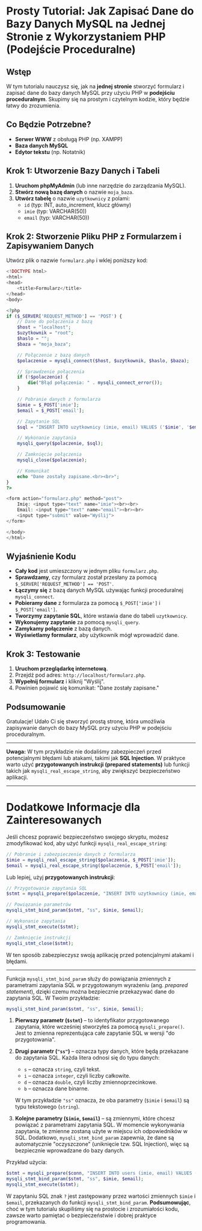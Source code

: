 # Prosty Tutorial: Jak Zapisać Dane do Bazy Danych MySQL na Jednej Stronie z Wykorzystaniem PHP (Podejście Proceduralne)

## Wstęp

W tym tutorialu nauczysz się, jak na **jednej stronie** stworzyć formularz i zapisać dane do bazy danych MySQL przy użyciu PHP w **podejściu proceduralnym**. Skupimy się na prostym i czytelnym kodzie, który będzie łatwy do zrozumienia.

## Co Będzie Potrzebne?

- **Serwer WWW** z obsługą PHP (np. XAMPP)
- **Baza danych MySQL**
- **Edytor tekstu** (np. Notatnik)

## Krok 1: Utworzenie Bazy Danych i Tabeli

1. **Uruchom phpMyAdmin** (lub inne narzędzie do zarządzania MySQL).
2. **Stwórz nową bazę danych** o nazwie `moja_baza`.
3. **Utwórz tabelę** o nazwie `uzytkownicy` z polami:
   - `id` (typ: INT, auto_increment, klucz główny)
   - `imie` (typ: VARCHAR(50))
   - `email` (typ: VARCHAR(50))

## Krok 2: Stworzenie Pliku PHP z Formularzem i Zapisywaniem Danych

Utwórz plik o nazwie `formularz.php` i wklej poniższy kod:

```php
<!DOCTYPE html>
<html>
<head>
    <title>Formularz</title>
</head>
<body>

<?php
if ($_SERVER['REQUEST_METHOD'] == 'POST') {
    // Dane do połączenia z bazą
    $host = "localhost";
    $uzytkownik = "root";
    $haslo = "";
    $baza = "moja_baza";

    // Połączenie z bazą danych
    $polaczenie = mysqli_connect($host, $uzytkownik, $haslo, $baza);

    // Sprawdzenie połączenia
    if (!$polaczenie) {
        die("Błąd połączenia: " . mysqli_connect_error());
    }

    // Pobranie danych z formularza
    $imie = $_POST['imie'];
    $email = $_POST['email'];

    // Zapytanie SQL
    $sql = "INSERT INTO uzytkownicy (imie, email) VALUES ('$imie', '$email')";

    // Wykonanie zapytania
    mysqli_query($polaczenie, $sql);

    // Zamknięcie połączenia
    mysqli_close($polaczenie);

    // Komunikat
    echo "Dane zostały zapisane.<br><br>";
}
?>

<form action="formularz.php" method="post">
    Imię: <input type="text" name="imie"><br><br>
    Email: <input type="text" name="email"><br><br>
    <input type="submit" value="Wyślij">
</form>

</body>
</html>
```

## Wyjaśnienie Kodu

- **Cały kod** jest umieszczony w jednym pliku `formularz.php`.
- **Sprawdzamy**, czy formularz został przesłany za pomocą `$_SERVER['REQUEST_METHOD'] == 'POST'`.
- **Łączymy się** z bazą danych MySQL używając funkcji proceduralnej `mysqli_connect`.
- **Pobieramy dane** z formularza za pomocą `$_POST['imie']` i `$_POST['email']`.
- **Tworzymy zapytanie SQL**, które wstawia dane do tabeli `uzytkownicy`.
- **Wykonujemy zapytanie** za pomocą `mysqli_query`.
- **Zamykamy połączenie** z bazą danych.
- **Wyświetlamy formularz**, aby użytkownik mógł wprowadzić dane.

## Krok 3: Testowanie

1. **Uruchom przeglądarkę internetową**.
2. Przejdź pod adres: `http://localhost/formularz.php`.
3. **Wypełnij formularz** i kliknij "Wyślij".
4. Powinien pojawić się komunikat: "Dane zostały zapisane."

## Podsumowanie

Gratulacje! Udało Ci się stworzyć prostą stronę, która umożliwia zapisywanie danych do bazy MySQL przy użyciu PHP w podejściu proceduralnym.

---

**Uwaga:** W tym przykładzie nie dodaliśmy zabezpieczeń przed potencjalnymi błędami lub atakami, takimi jak **SQL Injection**. W praktyce warto użyć **przygotowanych instrukcji (prepared statements)** lub funkcji takich jak `mysqli_real_escape_string`, aby zwiększyć bezpieczeństwo aplikacji.

---

# Dodatkowe Informacje dla Zainteresowanych

Jeśli chcesz poprawić bezpieczeństwo swojego skryptu, możesz zmodyfikować kod, aby użyć funkcji `mysqli_real_escape_string`:

```php
// Pobranie i zabezpieczenie danych z formularza
$imie = mysqli_real_escape_string($polaczenie, $_POST['imie']);
$email = mysqli_real_escape_string($polaczenie, $_POST['email']);
```

Lub lepiej, użyj **przygotowanych instrukcji**:

```php
// Przygotowanie zapytania SQL
$stmt = mysqli_prepare($polaczenie, "INSERT INTO uzytkownicy (imie, email) VALUES (?, ?)");

// Powiązanie parametrów
mysqli_stmt_bind_param($stmt, "ss", $imie, $email);

// Wykonanie zapytania
mysqli_stmt_execute($stmt);

// Zamknięcie instrukcji
mysqli_stmt_close($stmt);
```

W ten sposób zabezpieczysz swoją aplikację przed potencjalnymi atakami i błędami.

---
Funkcja `mysqli_stmt_bind_param` służy do powiązania zmiennych z parametrami zapytania SQL w przygotowanym wyrażeniu (ang. *prepared statement*), dzięki czemu można bezpiecznie przekazywać dane do zapytania SQL. W Twoim przykładzie:

```php
mysqli_stmt_bind_param($stmt, "ss", $imie, $email);
```

1. **Pierwszy parametr (`$stmt`)** – to identyfikator przygotowanego zapytania, które wcześniej stworzyłeś za pomocą `mysqli_prepare()`. Jest to zmienna reprezentująca całe zapytanie SQL w wersji "do przygotowania".

2. **Drugi parametr (`"ss"`)** – oznacza typy danych, które będą przekazane do zapytania SQL. Każda litera odnosi się do typu danych:
   - `s` – oznacza `string`, czyli tekst.
   - `i` – oznacza `integer`, czyli liczby całkowite.
   - `d` – oznacza `double`, czyli liczby zmiennoprzecinkowe.
   - `b` – oznacza dane binarne.

   W tym przykładzie `"ss"` oznacza, że oba parametry (`$imie` i `$email`) są typu tekstowego (`string`).

3. **Kolejne parametry (`$imie`, `$email`)** – są zmiennymi, które chcesz powiązać z parametrami zapytania SQL. W momencie wykonywania zapytania, te zmienne zostaną użyte w miejscu ich odpowiedników w SQL. Dodatkowo, `mysqli_stmt_bind_param` zapewnia, że dane są automatycznie "oczyszczone" (uniknięcie tzw. SQL Injection), więc są bezpiecznie wprowadzane do bazy danych.

Przykład użycia:

```php
$stmt = mysqli_prepare($conn, "INSERT INTO users (imie, email) VALUES (?, ?)");
mysqli_stmt_bind_param($stmt, "ss", $imie, $email);
mysqli_stmt_execute($stmt);
```

W zapytaniu SQL znak `?` jest zastępowany przez wartości zmiennych `$imie` i `$email`, przekazanych do funkcji `mysqli_stmt_bind_param`.
**Podsumowując**, choć w tym tutorialu skupiliśmy się na prostocie i zrozumiałości kodu, zawsze warto pamiętać o bezpieczeństwie i dobrej praktyce programowania.

